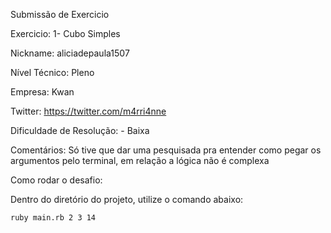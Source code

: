 Submissão de Exercicio

Exercicio: 1- Cubo Simples 

Nickname: aliciadepaula1507

Nível Técnico: Pleno

Empresa: Kwan

Twitter: https://twitter.com/m4rri4nne

Dificuldade de Resolução: - Baixa

Comentários: Só tive que dar uma pesquisada pra entender como pegar os argumentos pelo terminal, em relação a lógica não é complexa 

Como rodar o desafio:

Dentro do diretório do projeto, utilize o comando abaixo:

```bash
ruby main.rb 2 3 14

```
